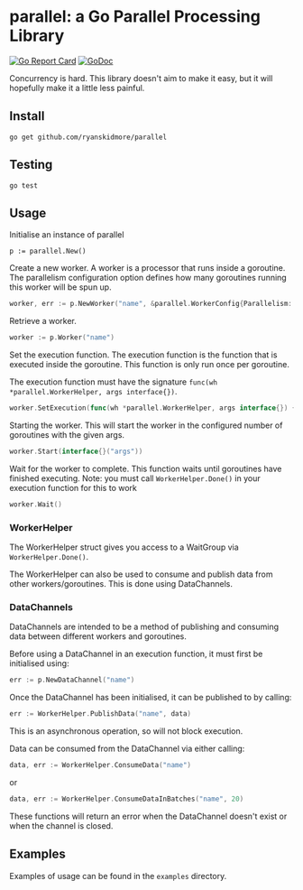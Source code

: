 # parallel: a Go Parallel Processing Library

[![Go Report Card](https://goreportcard.com/badge/github.com/gin-contrib/sessions)](https://goreportcard.com/report/github.com/gin-contrib/sessions)
[![GoDoc](https://godoc.org/github.com/ryanskidmore/parallel?status.svg)](https://godoc.org/github.com/ryanskidmore/parallel)

Concurrency is hard. This library doesn't aim to make it easy, but it will hopefully make it a little less painful. 

## Install

`go get github.com/ryanskidmore/parallel`

## Testing

`go test`

## Usage

Initialise an instance of parallel

`p := parallel.New()`

Create a new worker. A worker is a processor that runs inside a goroutine. The parallelism configuration option defines how many goroutines running this worker will be spun up. 

```go
worker, err := p.NewWorker("name", &parallel.WorkerConfig{Parallelism: 1})
```

Retrieve a worker.

```go
worker := p.Worker("name")
```

Set the execution function. The execution function is the function that is executed inside the goroutine. This function is only run once per goroutine. 

The execution function must have the signature `func(wh *parallel.WorkerHelper, args interface{})`.

```go
worker.SetExecution(func(wh *parallel.WorkerHelper, args interface{}) { fmt.Println(args) })
```

Starting the worker. This will start the worker in the configured number of goroutines with the given args.

```go
worker.Start(interface{}("args"))
```

Wait for the worker to complete. This function waits until goroutines have finished executing. Note: you must call `WorkerHelper.Done()` in your execution function for this to work

```go
worker.Wait()
```

### WorkerHelper

The WorkerHelper struct gives you access to a WaitGroup via `WorkerHelper.Done()`.

The WorkerHelper can also be used to consume and publish data from other workers/goroutines. This is done using DataChannels.

### DataChannels

DataChannels are intended to be a method of publishing and consuming data between different workers and goroutines.

Before using a DataChannel in an execution function, it must first be initialised using:
```go
err := p.NewDataChannel("name")
```

Once the DataChannel has been initialised, it can be published to by calling:
```go
err := WorkerHelper.PublishData("name", data)
```
This is an asynchronous operation, so will not block execution.

Data can be consumed from the DataChannel via either calling:
```go
data, err := WorkerHelper.ConsumeData("name")
```
or
```go
data, err := WorkerHelper.ConsumeDataInBatches("name", 20)
```

These functions will return an error when the DataChannel doesn't exist or when the channel is closed.

## Examples

Examples of usage can be found in the `examples` directory.